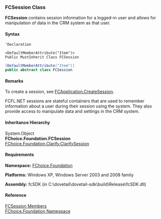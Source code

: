 ﻿### FCSession Class

**FCSession** contains session information for a logged-in user and allows for manipulation of data in the CRM system as that user.

#### Syntax

```vbnet
'Declaration

<DefaultMemberAttribute("Item")>
Public MustInherit Class FCSession 
```

```csharp
[DefaultMemberAttribute("Item")]
public abstract class FCSession 
```

#### Remarks

To create a session, see [FCApplication.CreateSession](fcSDK~FChoice.Foundation.Clarify.ClarifyApplication~CreateSession.md).

FCFL.NET sessions are stateful containers that are used to remember information about a user during their session using the system. They also provide access to manipulate data and settings in the CRM system.

#### Inheritance Hierarchy

System.Object  
**FChoice.Foundation.FCSession**  
[FChoice.Foundation.Clarify.ClarifySession](fcSDK~FChoice.Foundation.Clarify.ClarifySession.md)  

#### Requirements

**Namespace:** [FChoice.Foundation](fcSDK~FChoice.Foundation_namespace.md)

**Platforms:** Windows XP, Windows Server 2003 and 2008 family

**Assembly:** fcSDK (in C:\\dovetail\\dovetail-sdk\\build\\Release\\fcSDK.dll)

#### Reference

[FCSession Members](fcSDK~FChoice.Foundation.FCSession_members.md)  
[FChoice.Foundation Namespace](fcSDK~FChoice.Foundation_namespace.md)